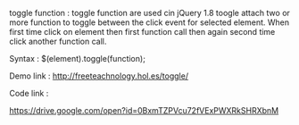  toggle function :
 toggle function are used cin jQuery 1.8 toogle attach two or more function to toggle between the click event for selected element.
When first time click on element then first function call then again second time click another function call.

Syntax :
$(element).toggle(function);

Demo link :
http://freeteachnology.hol.es/toggle/

Code link :

https://drive.google.com/open?id=0BxmTZPVcu72fVExPWXRkSHRXbnM
